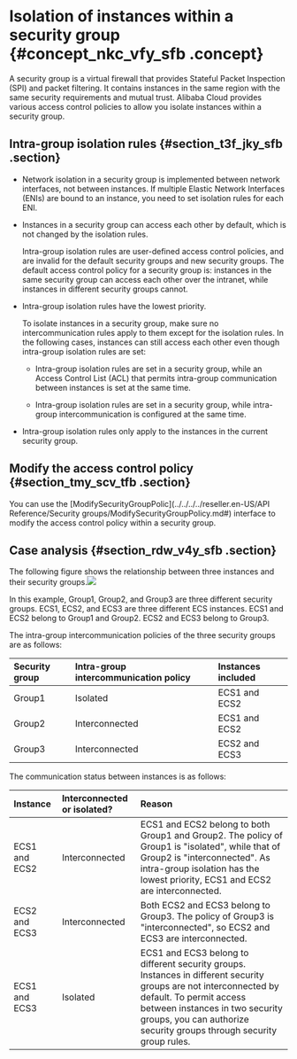 # Isolation of instances within a security group {#concept_nkc_vfy_sfb .concept}

A security group is a virtual firewall that provides Stateful Packet Inspection \(SPI\) and packet filtering. It contains instances in the same region with the same security requirements and mutual trust. Alibaba Cloud provides various access control policies to allow you isolate instances within a security group.

## Intra-group isolation rules {#section_t3f_jky_sfb .section}

-   Network isolation in a security group is implemented between network interfaces, not between instances. If multiple Elastic Network Interfaces \(ENIs\) are bound to an instance, you need to set isolation rules for each ENI.

-   Instances in a security group can access each other by default, which is not changed by the isolation rules.

    Intra-group isolation rules are user-defined access control policies, and are invalid for the default security groups and new security groups. The default access control policy for a security group is: instances in the same security group can access each other over the intranet, while instances in different security groups cannot.

-   Intra-group isolation rules have the lowest priority.

    To isolate instances in a security group, make sure no intercommunication rules apply to them except for the isolation rules. In the following cases, instances can still access each other even though intra-group isolation rules are set:

    -   Intra-group isolation rules are set in a security group, while an Access Control List \(ACL\) that permits intra-group communication between instances is set at the same time.

    -   Intra-group isolation rules are set in a security group, while intra-group intercommunication is configured at the same time.

-   Intra-group isolation rules only apply to the instances in the current security group.


## Modify the access control policy {#section_tmy_scv_tfb .section}

You can use the [ModifySecurityGroupPolic](../../../../reseller.en-US/API Reference/Security groups/ModifySecurityGroupPolicy.md#) interface to modify the access control policy within a security group.

## Case analysis {#section_rdw_v4y_sfb .section}

The following figure shows the relationship between three instances and their security groups.![](http://static-aliyun-doc.oss-cn-hangzhou.aliyuncs.com/assets/img/61459/154389802631133_en-US.png)

In this example, Group1, Group2, and Group3 are three different security groups. ECS1, ECS2, and ECS3 are three different ECS instances. ECS1 and ECS2 belong to Group1 and Group2. ECS2 and ECS3 belong to Group3.

The intra-group intercommunication policies of the three security groups are as follows:

|Security group|Intra-group intercommunication policy|Instances included|
|:-------------|:------------------------------------|:-----------------|
|Group1|Isolated|ECS1 and ECS2|
|Group2|Interconnected|ECS1 and ECS2|
|Group3|Interconnected|ECS2 and ECS3|

The communication status between instances is as follows:

|Instance|Interconnected or isolated?|Reason|
|:-------|:--------------------------|:-----|
|ECS1 and ECS2|Interconnected|ECS1 and ECS2 belong to both Group1 and Group2. The policy of Group1 is "isolated", while that of Group2 is "interconnected". As intra-group isolation has the lowest priority, ECS1 and ECS2 are interconnected.|
|ECS2 and ECS3|Interconnected|Both ECS2 and ECS3 belong to Group3. The policy of Group3 is "interconnected", so ECS2 and ECS3 are interconnected.|
|ECS1 and ECS3|Isolated|ECS1 and ECS3 belong to different security groups. Instances in different security groups are not interconnected by default. To permit access between instances in two security groups, you can authorize security groups through security group rules.|


